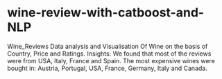 # wine-review-with-catboost-and-NLP

Wine_Reviews Data analysis and Visualisation Of Wine on the basis of Country, Price and Ratings. Insights: We found that most of the reviews were from USA, Italy, France and Spain. The most expensive wines were bought in: Austria, Portugal, USA, France, Germany, Italy and Canada.
